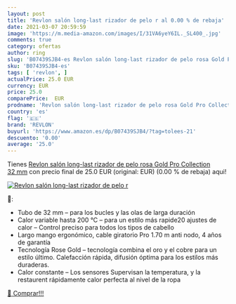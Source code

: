 ```yaml
---
layout: post
title: 'Revlon salón long-last rizador de pelo r al 0.00 % de rebaja'
date: 2021-03-07 20:59:59
image: 'https://m.media-amazon.com/images/I/31VA6yeY6IL._SL400_.jpg'
comments: true
category: ofertas
author: ring
slug: 'B07439SJB4-es Revlon salón long-last rizador de pelo rosa Gold Pro...'
sku: 'B07439SJB4-es'
tags: [ 'revlon', ]
actualPrice: 25.0 EUR
currency: EUR
price: 25.0
comparePrice:  EUR
prodname: 'Revlon salón long-last rizador de pelo rosa Gold Pro Collection 32 mm'
country: 'es'
flag: '🇪🇸'
brand: 'REVLON'
buyurl: 'https://www.amazon.es/dp/B07439SJB4/?tag=tolees-21'
descuento: '0.00'
average: '25.0'
---
```


Tienes [Revlon salón long-last rizador de pelo rosa Gold Pro Collection 32 mm](https://www.amazon.es/dp/B07439SJB4/?tag=tolees-21) con precio final de  25.0 EUR (original:  EUR) (0.00 %  de rebaja) aqui!

[![Revlon salón long-last rizador de pelo r](https://m.media-amazon.com/images/I/31VA6yeY6IL._SL400_.jpg)](https://www.amazon.es/dp/B07439SJB4/?tag=tolees-21)

🔎:

- Tubo de 32 mm – para los bucles y las olas de larga duración
- Calor variable hasta 200 °C – para un estilo más rapide20 ajustes de calor – Control preciso para todos los tipos de cabello
- Largo mango ergonómico, cable giratorio Pro 1.70 m anti nodo, 4 años de garantía
- Tecnología Rose Gold – tecnología combina el oro y el cobre para un estilo último. Calefacción rápida, difusión óptima para los estilos más duraderas.
- Calor constante – Los sensores Supervisan la temperatura, y la restaurent rápidamente calor perfecta al nivel de la ropa

[🛒 Comprar!!!](https://www.amazon.es/dp/B07439SJB4/?tag=tolees-21)
